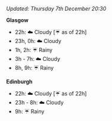 *Updated: Thursday 7th December 20:30*

**Glasgow**

* 22h: :cloud: Cloudy [:umbrella: as of 22h]
* 23h, 0h: :cloud: Cloudy
* 1h, 2h: :umbrella: Rainy
* 3h - 7h: :cloud: Cloudy
* 8h, 9h: :umbrella: Rainy

**Edinburgh**

* 22h: :cloud: Cloudy [:umbrella: as of 22h]
* 23h - 8h: :cloud: Cloudy
* 9h: :umbrella: Rainy
